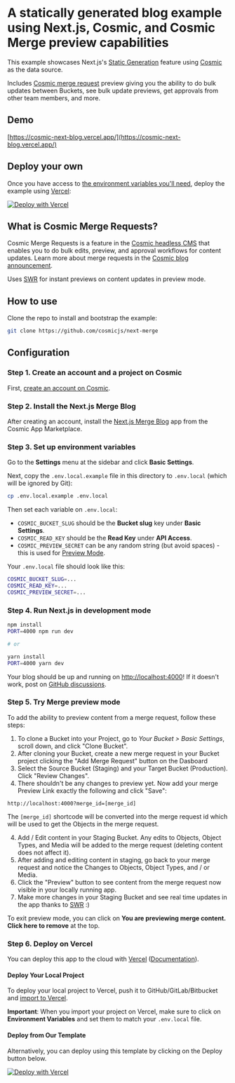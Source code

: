 # A statically generated blog example using Next.js, Cosmic, and Cosmic Merge preview capabilities

This example showcases Next.js's [Static Generation](https://nextjs.org/docs/basic-features/pages) feature using [Cosmic](https://cosmicjs.com/) as the data source.

Includes [Cosmic merge request](https://www.cosmicjs.com/blog/introducing-merge-requests) preview giving you the ability to do bulk updates between Buckets, see bulk update previews, get approvals from other team members, and more.


## Demo

[https://cosmic-next-blog.vercel.app/](https://cosmic-next-blog.vercel.app/)

## Deploy your own

Once you have access to [the environment variables you'll need](#step-3-set-up-environment-variables), deploy the example using [Vercel](https://vercel.com?utm_source=github&utm_medium=readme&utm_campaign=next-example):

[![Deploy with Vercel](https://vercel.com/button)](https://vercel.com/import/git?c=1&s=https://github.com/cosmicjs/next-merge&env=COSMIC_BUCKET_SLUG,COSMIC_READ_KEY,COSMIC_PREVIEW_SECRET&envDescription=Required%20to%20connect%20the%20app%20with%20Cosmic&envLink=https://vercel.link/cms-cosmic-env)

## What is Cosmic Merge Requests?
Cosmic Merge Requests is a feature in the [Cosmic headless CMS](https://www.cosmicjs.com/features) that enables you to do bulk edits, preview, and approval workflows for content updates. Learn more about merge requests in the [Cosmic blog announcement](https://www.cosmicjs.com/blog/introducing-merge-requests).

Uses [SWR](https://swr.vercel.app/) for instant previews on content updates in preview mode.


## How to use

Clone the repo to install and bootstrap the example:

```bash
git clone https://github.com/cosmicjs/next-merge
```

## Configuration

### Step 1. Create an account and a project on Cosmic

First, [create an account on Cosmic](https://cosmicjs.com).

### Step 2. Install the Next.js Merge Blog

After creating an account, install the [Next.js Merge Blog](https://www.cosmicjs.com/apps/nextjs-merge-blog) app from the Cosmic App Marketplace.

### Step 3. Set up environment variables

Go to the **Settings** menu at the sidebar and click **Basic Settings**.

Next, copy the `.env.local.example` file in this directory to `.env.local` (which will be ignored by Git):

```bash
cp .env.local.example .env.local
```

Then set each variable on `.env.local`:

- `COSMIC_BUCKET_SLUG` should be the **Bucket slug** key under **Basic Settings**.
- `COSMIC_READ_KEY` should be the **Read Key** under **API Access**.
- `COSMIC_PREVIEW_SECRET` can be any random string (but avoid spaces) - this is used for [Preview Mode](https://nextjs.org/docs/advanced-features/preview-mode).

Your `.env.local` file should look like this:

```bash
COSMIC_BUCKET_SLUG=...
COSMIC_READ_KEY=...
COSMIC_PREVIEW_SECRET=...
```

### Step 4. Run Next.js in development mode

```bash
npm install
PORT=4000 npm run dev

# or

yarn install
PORT=4000 yarn dev
```

Your blog should be up and running on [http://localhost:4000](http://localhost:4000)! If it doesn't work, post on [GitHub discussions](https://github.com/vercel/next.js/discussions).

### Step 5. Try Merge preview mode

To add the ability to preview content from a merge request, follow these steps:

1. To clone a Bucket into your Project, go to <i>Your Bucket > Basic Settings</i>, scroll down, and click "Clone Bucket".
2. After cloning your Bucket, create a new merge request in your Bucket project clicking the "Add Merge Request" button on the Dasboard
3. Select the Source Bucket (Staging) and your Target Bucket (Production). Click "Review Changes".
4. There shouldn't be any changes to preview yet. Now add your merge Preview Link exactly the following and click "Save":
```
http://localhost:4000?merge_id=[merge_id]
```
The `[merge_id]` shortcode will be converted into the merge request id which will be used to get the Objects in the merge request.

4. Add / Edit content in your Staging Bucket. Any edits to Objects, Object Types, and Media will be added to the merge request (deleting content does not affect it).
5. After adding and editing content in staging, go back to your merge request and notice the Changes to Objects, Object Types, and / or Media.
6. Click the "Preview" button to see content from the merge request now visible in your locally running app.
7. Make more changes in your Staging Bucket and see real time updates in the app thanks to [SWR](https://swr.vercel.app/) :)

To exit preview mode, you can click on **You are previewing merge content. Click here to remove** at the top.

### Step 6. Deploy on Vercel

You can deploy this app to the cloud with [Vercel](https://vercel.com?utm_source=github&utm_medium=readme&utm_campaign=next-merge-example) ([Documentation](https://nextjs.org/docs/deployment)).

#### Deploy Your Local Project

To deploy your local project to Vercel, push it to GitHub/GitLab/Bitbucket and [import to Vercel](https://vercel.com/import/git?utm_source=github&utm_medium=readme&utm_campaign=next-merge-example).

**Important**: When you import your project on Vercel, make sure to click on **Environment Variables** and set them to match your `.env.local` file.

#### Deploy from Our Template

Alternatively, you can deploy using this template by clicking on the Deploy button below.

[![Deploy with Vercel](https://vercel.com/button)](https://vercel.com/import/git?c=1&s=https://github.com/cosmicjs/next-merge&env=COSMIC_BUCKET_SLUG,COSMIC_READ_KEY,COSMIC_PREVIEW_SECRET&envDescription=Required%20to%20connect%20the%20app%20with%20Cosmic&envLink=https://vercel.link/cms-cosmic-env)
